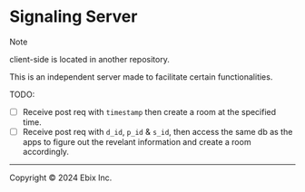 # Signaling Server

> [!NOTE]
> client-side is located in another repository.

This is an independent server made to facilitate certain functionalities.

TODO:

- [ ] Receive post req with `timestamp` then create a room at the specified time.
- [ ] Receive post req with `d_id`, `p_id` & `s_id`, then access the same db as the apps to figure out the revelant information and create a room accordingly.

---

Copyright © 2024 Ebix Inc.
